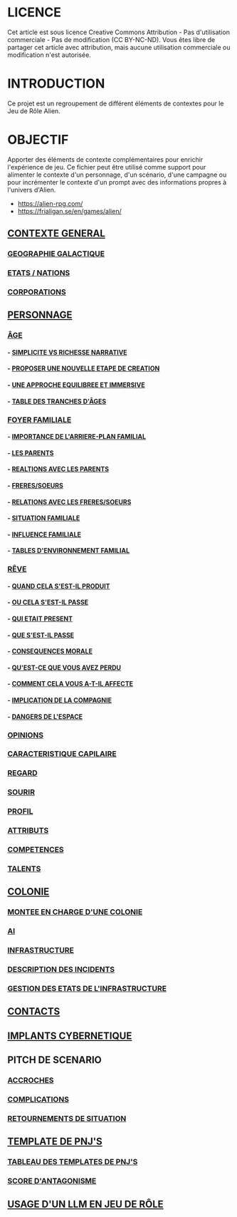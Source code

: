 # LICENCE
Cet article est sous licence Creative Commons Attribution - Pas d'utilisation commerciale - Pas de modification (CC BY-NC-ND). Vous êtes libre de partager cet article avec attribution, mais aucune utilisation commerciale ou modification n'est autorisée.

# INTRODUCTION
Ce projet est un regroupement de différent éléments de contextes pour le Jeu de Rôle Alien.

# OBJECTIF
Apporter des éléments de contexte complémentaires pour enrichir l'expérience de jeu. Ce fichier peut être utilisé comme support pour alimenter le contexte d'un personnage, d'un scénario, d'une campagne ou pour incrémenter le contexte d'un prompt avec des informations propres à l'univers d'Alien.

- https://alien-rpg.com/
- https://frialigan.se/en/games/alien/

## [CONTEXTE GENERAL](https://github.com/ChrisLex-Freelance/Alien_IAJDRPGAI/blob/main/Contexte.md#contexte)
### [GEOGRAPHIE GALACTIQUE](https://github.com/ChrisLex-Freelance/Alien_IAJDRPGAI/blob/main/Contexte.md#geographie-galactique)
### [ETATS / NATIONS](https://github.com/ChrisLex-Freelance/Alien_IAJDRPGAI/blob/main/Contexte.md#etatsnations)
### [CORPORATIONS](https://github.com/ChrisLex-Freelance/Alien_IAJDRPGAI/blob/main/Contexte.md#corporation)

## [PERSONNAGE](https://github.com/ChrisLex-Freelance/Alien_IAJDRPGAI/blob/main/Contexte.md#personnage)
### [ÂGE](https://github.com/ChrisLex-Freelance/Alien_IAJDRPGAI/blob/main/Contexte.md#%C3%A2ge)
#### - [SIMPLICITE VS RICHESSE NARRATIVE](https://github.com/ChrisLex-Freelance/Alien_IAJDRPGAI/blob/main/Contexte.md#simplicite-vs-richesse-narrative)
#### - [PROPOSER UNE NOUVELLE ETAPE DE CREATION](https://github.com/ChrisLex-Freelance/Alien_IAJDRPGAI/blob/main/Contexte.md#proposer-une-nouvelle-etape-de-creation)
#### - [UNE APPROCHE EQUILIBREE ET IMMERSIVE](https://github.com/ChrisLex-Freelance/Alien_IAJDRPGAI/blob/main/Contexte.md#une-approche-equilibree-et-immersive)
#### - [TABLE DES TRANCHES D'ÂGES](https://github.com/ChrisLex-Freelance/Alien_IAJDRPGAI/blob/main/Contexte.md#table-des-tranches-d%C3%A2ges)
### [FOYER FAMILIALE](https://github.com/ChrisLex-Freelance/Alien_IAJDRPGAI/blob/main/Contexte.md#foyer-familliale)
#### - [IMPORTANCE DE L'ARRIERE-PLAN FAMILIAL](https://github.com/ChrisLex-Freelance/Alien_IAJDRPGAI/blob/main/Contexte.md#importance-dun-arriere-plan-familial)
#### - [LES PARENTS](https://github.com/ChrisLex-Freelance/Alien_IAJDRPGAI/blob/main/Contexte.md#les-parents)
#### - [REALTIONS AVEC LES PARENTS](https://github.com/ChrisLex-Freelance/Alien_IAJDRPGAI/blob/main/Contexte.md#relations-avec-les-parents)
#### - [FRERES/SOEURS](https://github.com/ChrisLex-Freelance/Alien_IAJDRPGAI/blob/main/Contexte.md#freressoeurs)
#### - [RELATIONS AVEC LES FRERES/SOEURS](https://github.com/ChrisLex-Freelance/Alien_IAJDRPGAI/blob/main/Contexte.md#realtions-avec-les-freressoeurs)
#### - [SITUATION FAMILIALE](https://github.com/ChrisLex-Freelance/Alien_IAJDRPGAI/blob/main/Contexte.md#situation-familiale)
#### - [INFLUENCE FAMILIALE](https://github.com/ChrisLex-Freelance/Alien_IAJDRPGAI/blob/main/Contexte.md#influence-familiale)
#### - [TABLES D'ENVIRONNEMENT FAMILIAL](https://github.com/ChrisLex-Freelance/Alien_IAJDRPGAI/blob/main/Contexte.md#tables-denvironnements-familiale)
### [RÊVE](https://github.com/ChrisLex-Freelance/Alien_IAJDRPGAI/blob/main/Contexte.md#r%C3%AAve)
#### - [QUAND CELA S'EST-IL PRODUIT](https://github.com/ChrisLex-Freelance/Alien_IAJDRPGAI/blob/main/Contexte.md#quand-cela-sest-il-produit)
#### - [OU CELA S'EST-IL PASSE](https://github.com/ChrisLex-Freelance/Alien_IAJDRPGAI/blob/main/Contexte.md#ou-cela-sest-il-passe)
#### - [QUI ETAIT PRESENT](https://github.com/ChrisLex-Freelance/Alien_IAJDRPGAI/blob/main/Contexte.md#qui-etait-present)
#### - [QUE S'EST-IL PASSE](https://github.com/ChrisLex-Freelance/Alien_IAJDRPGAI/blob/main/Contexte.md#que-sest-il-passe)
#### - [CONSEQUENCES MORALE](https://github.com/ChrisLex-Freelance/Alien_IAJDRPGAI/blob/main/Contexte.md#consequences-morale)
#### - [QU'EST-CE QUE VOUS AVEZ PERDU](https://github.com/ChrisLex-Freelance/Alien_IAJDRPGAI/blob/main/Contexte.md#quest-ce-que-vous-avez-perdu)
#### - [COMMENT CELA VOUS A-T-IL AFFECTE](https://github.com/ChrisLex-Freelance/Alien_IAJDRPGAI/blob/main/Contexte.md#comment-cela-vous-a-t-il-affecte)
#### - [IMPLICATION DE LA COMPAGNIE](https://github.com/ChrisLex-Freelance/Alien_IAJDRPGAI/blob/main/Contexte.md#implication-de-la-compagnie)
#### - [DANGERS DE L'ESPACE](https://github.com/ChrisLex-Freelance/Alien_IAJDRPGAI/blob/main/Contexte.md#dangers-de-lespace)

### [OPINIONS](https://github.com/ChrisLex-Freelance/Alien_IAJDRPGAI/blob/main/Contexte.md#opinions)
### [CARACTERISTIQUE CAPILAIRE](https://github.com/ChrisLex-Freelance/Alien_IAJDRPGAI/blob/main/Contexte.md#caracteristique-capillaire)
### [REGARD](https://github.com/ChrisLex-Freelance/Alien_IAJDRPGAI/blob/main/Contexte.md#regard)
### [SOURIR](https://github.com/ChrisLex-Freelance/Alien_IAJDRPGAI/blob/main/Contexte.md#sourire)
### [PROFIL](https://github.com/ChrisLex-Freelance/Alien_IAJDRPGAI/blob/main/Contexte.md#profil)
### [ATTRIBUTS](https://github.com/ChrisLex-Freelance/Alien_IAJDRPGAI/blob/main/Contexte.md#attributs)
### [COMPETENCES](https://github.com/ChrisLex-Freelance/Alien_IAJDRPGAI/blob/main/Contexte.md#competences)
### [TALENTS](https://github.com/ChrisLex-Freelance/Alien_IAJDRPGAI/blob/main/Contexte.md#talents)

## [COLONIE](https://github.com/ChrisLex-Freelance/Alien_IAJDRPGAI/blob/main/Contexte.md#colonie)
### [MONTEE EN CHARGE D'UNE COLONIE](https://github.com/ChrisLex-Freelance/Alien_IAJDRPGAI/blob/main/Contexte.md#colonie)
### [AI](https://github.com/ChrisLex-Freelance/Alien_IAJDRPGAI/blob/main/Contexte.md#ai)
### [INFRASTRUCTURE](https://github.com/ChrisLex-Freelance/Alien_IAJDRPGAI/blob/main/Contexte.md#infrastructures)
### [DESCRIPTION DES INCIDENTS](https://github.com/ChrisLex-Freelance/Alien_IAJDRPGAI/blob/main/Contexte.md#infrastructures)
### [GESTION DES ETATS DE L'INFRASTRUCTURE](https://github.com/ChrisLex-Freelance/Alien_IAJDRPGAI/blob/main/Contexte.md#gestion-des-etats-de-linfrastructure)

## [CONTACTS](https://github.com/ChrisLex-Freelance/Alien_IAJDRPGAI/blob/main/Contexte.md#contacts)

## [IMPLANTS CYBERNETIQUE](https://github.com/ChrisLex-Freelance/Alien_IAJDRPGAI/blob/main/Contexte.md#contacts)

## PITCH DE SCENARIO
### [ACCROCHES](https://github.com/ChrisLex-Freelance/Alien_IAJDRPGAI/blob/main/Contexte.md#contacts)
### [COMPLICATIONS](https://github.com/ChrisLex-Freelance/Alien_IAJDRPGAI/blob/main/Contexte.md#complications-de-sc%C3%A9nario)
### [RETOURNEMENTS DE SITUATION](https://github.com/ChrisLex-Freelance/Alien_IAJDRPGAI/blob/main/Contexte.md#complications-de-sc%C3%A9nario)

## [TEMPLATE DE PNJ'S](https://github.com/ChrisLex-Freelance/Alien_IAJDRPGAI/blob/main/Contexte.md#complications-de-sc%C3%A9nario)
### [TABLEAU DES TEMPLATES DE PNJ'S](https://github.com/ChrisLex-Freelance/Alien_IAJDRPGAI/blob/main/Contexte.md#score-dantagonisme)
### [SCORE D'ANTAGONISME](https://github.com/ChrisLex-Freelance/Alien_IAJDRPGAI/blob/main/Contexte.md#score-dantagonisme)

## [USAGE D'UN LLM EN JEU DE RÔLE](https://github.com/ChrisLex-Freelance/IAJDRPGAI/blob/main/Usage%20des%20LLM%20dans%20le%20JDR.md)
